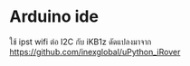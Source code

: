 # Arduino ide
ใช้ ipst wifi ต่อ I2C กับ iKB1z
ดัดแปลงมาจาก 
https://github.com/inexglobal/uPython_iRover
